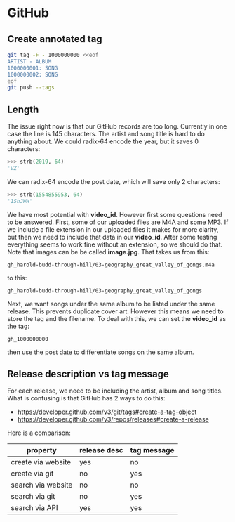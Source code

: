 GitHub
======

Create annotated tag
--------------------

~~~sh
git tag -F - 1000000000 <<eof
ARTIST - ALBUM
1000000001: SONG
1000000002: SONG
eof
git push --tags
~~~

Length
------

The issue right now is that our GitHub records are too long. Currently in one
case the line is 145 characters. The artist and song title is hard to do
anything about. We could radix-64 encode the year, but it saves 0 characters:

~~~py
>>> strb(2019, 64)
'VZ'
~~~

We can radix-64 encode the post date, which will save only 2 characters:

~~~py
>>> strb(1554855953, 64)
'1ShJWH'
~~~

We have most potential with **video_id**. However first some questions need to
be answered. First, some of our uploaded files are M4A and some MP3. If we
include a file extension in our uploaded files it makes for more clarity, but
then we need to include that data in our **video_id**. After some testing
everything seems to work fine without an extension, so we should do that. Note
that images can be be called **image.jpg**. That takes us from this:

~~~
gh_harold-budd-through-hill/03-geography_great_valley_of_gongs.m4a
~~~

to this:

~~~
gh_harold-budd-through-hill/03-geography_great_valley_of_gongs
~~~

Next, we want songs under the same album to be listed under the same release.
This prevents duplicate cover art. However this means we need to store the tag
and the filename. To deal with this, we can set the **video_id** as the tag:

~~~
gh_1000000000
~~~

then use the post date to differentiate songs on the same album.

Release description vs tag message
----------------------------------

For each release, we need to be including the artist, album and song titles.
What is confusing is that GitHub has 2 ways to do this:

- https://developer.github.com/v3/git/tags#create-a-tag-object
- https://developer.github.com/v3/repos/releases#create-a-release

Here is a comparison:

property           | release desc | tag message
-------------------|--------------|------------
create via website | yes          | no
create via git     | no           | yes
search via website | no           | no
search via git     | no           | yes
search via API     | yes          | yes
